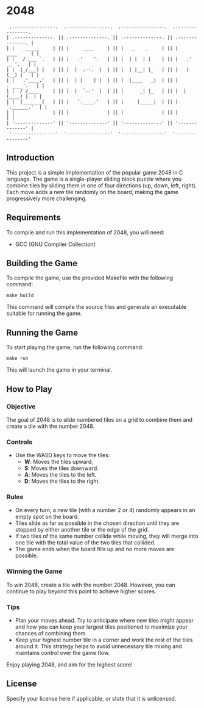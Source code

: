 # 2048
```
 .----------------.  .----------------.  .----------------.  .----------------. 
| .--------------. || .--------------. || .--------------. || .--------------. |
| |    _____     | || |     ____     | || |   _    _     | || |     ____     | |
| |   / ___ `.   | || |   .'    '.   | || |  | |  | |    | || |   .' __ '.   | |
| |  |_/___) |   | || |  |  .--.  |  | || |  | |__| |_   | || |   | (__) |   | |
| |   .'____.'   | || |  | |    | |  | || |  |____   _|  | || |   .`____'.   | |
| |  / /____     | || |  |  `--'  |  | || |      _| |_   | || |  | (____) |  | |
| |  |_______|   | || |   '.____.'   | || |     |_____|  | || |  `.______.'  | |
| |              | || |              | || |              | || |              | |
| '--------------' || '--------------' || '--------------' || '--------------' |
 '----------------'  '----------------'  '----------------'  '----------------' 
```

## Introduction
This project is a simple implementation of the popular game 2048 in C language. The game is a single-player sliding block puzzle where you combine tiles by sliding them in one of four directions (up, down, left, right). Each move adds a new tile randomly on the board, making the game progressively more challenging.

## Requirements
To compile and run this implementation of 2048, you will need:
- GCC (GNU Compiler Collection)

## Building the Game
To compile the game, use the provided Makefile with the following command:
```
make build
```
This command will compile the source files and generate an executable suitable for running the game.

## Running the Game
To start playing the game, run the following command:
```
make run
```
This will launch the game in your terminal.

## How to Play

### Objective
The goal of 2048 is to slide numbered tiles on a grid to combine them and create a tile with the number 2048.

### Controls
- Use the WASD keys to move the tiles:
  - **W**: Moves the tiles upward.
  - **S**: Moves the tiles downward.
  - **A**: Moves the tiles to the left.
  - **D**: Moves the tiles to the right.

### Rules
- On every turn, a new tile (with a number 2 or 4) randomly appears in an empty spot on the board.
- Tiles slide as far as possible in the chosen direction until they are stopped by either another tile or the edge of the grid.
- If two tiles of the same number collide while moving, they will merge into one tile with the total value of the two tiles that collided.
- The game ends when the board fills up and no more moves are possible.

### Winning the Game
To win 2048, create a tile with the number 2048. However, you can continue to play beyond this point to achieve higher scores.

### Tips
- Plan your moves ahead. Try to anticipate where new tiles might appear and how you can keep your largest tiles positioned to maximize your chances of combining them.
- Keep your highest number tile in a corner and work the rest of the tiles around it. This strategy helps to avoid unnecessary tile mixing and maintains control over the game flow.

Enjoy playing 2048, and aim for the highest score!

## License
Specify your license here if applicable, or state that it is unlicensed.
